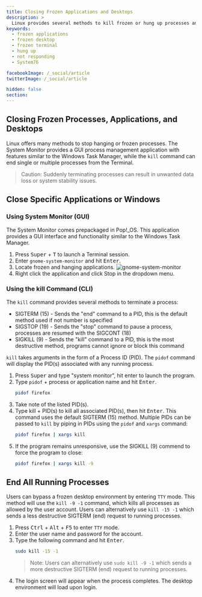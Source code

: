 ```yaml
---
title: Closing Frozen Applications and Desktops
description: >
  Linux provides several methods to kill frozen or hung up processes and applications using GUI applications or terminal commands.
keywords:
  - frozen applications
  - frozen desktop
  - frozen terminal
  - hung up
  - not responding
  - System76

facebookImage: /_social/article
twitterImage: /_social/article

hidden: false
section:
---
```


## Closing Frozen Processes, Applications, and Desktops

Linux offers many methods to stop hanging or frozen processes. The System Monitor provides a GUI process management application with features similar to the Windows Task Manager, while the `kill` command can end single or multiple processes from the Terminal.

>Caution: Suddenly terminating processes can result in unwanted data loss or system stability issues.

## Close Specific Applications or Windows

### Using System Monitor (GUI)

The System Monitor comes prepackaged in Pop!\_OS. This application provides a GUI interface and functionality similar to the Windows Task Manager.

1. Press <kbd>Super</kbd> + <kbd>T</kbd> to launch a Terminal session.
2. Enter `gnome-system-monitor` and hit <kbd>Enter</kbd>.
3. Locate frozen and hanging applications.
   ![gnome-system-monitor](/images/ending-frozen-applications/gnome-system-monitor)
4. Right click the application and click Stop in the dropdown menu.

### Using the kill Command (CLI)

The `kill` command provides several methods to terminate a process: 

- SIGTERM (15) - Sends the "end" command to a PID, this is the default method used if not number is specified
- SIGSTOP (19) - Sends the "stop" command to pause a process, processes are resumed with the SIGCONT (18)
- SIGKILL (9) - Sends the "kill" command to a PID, this is the most destructive method, programs cannot ignore or block this command

`kill` takes arguments in the form of a Process ID (PID). The `pidof` command will display the PID(s) associated with any running process.

1. Press <kbd>Super</kbd> and type "system monitor", hit enter to launch the program.
2. Type `pidof` + process or application name and hit <kbd>Enter</kbd>.
   ```bash
   pidof firefox
   ```
3. Take note of the listed PID(s).
4. Type kill + PID(s) to kill all associated PID(s), then hit <kbd>Enter</kbd>. This command uses the default SIGTERM (15) method. Multiple PIDs can be passed to `kill` by piping in PIDs using the `pidof` and `xargs` command:
    ```bash
    pidof firefox | xargs kill
    ```
5. If the program remains unresponsive, use the SIGKILL (9) commend to force the program to close: 
    ```bash
    pidof firefox | xargs kill -9
    ```
## End All Running Processes

Users can bypass a frozen desktop environment by entering `TTY` mode. This method will use the `kill -9 -1` command, which kills all processes as allowed by the user account. Users can alternatively use `kill -15 -1` which sends a less destructive SIGTERM (end) request to running processes. 

1. Press <kbd>Ctrl</kbd> + <kbd>Alt</kbd> + <kbd>F5</kbd> to enter `TTY` mode.
2. Enter the user name and password for the account.
3. Type the following command and hit <kbd>Enter</kbd>.
    ```bash
    sudo kill -15 -1
    ```
   >Note: Users can alternatively use `sudo kill -9 -1` which sends a more destructive SIGTERM (end) request to running processes. 
4. The login screen will appear when the process completes. The desktop environment will load upon login.
